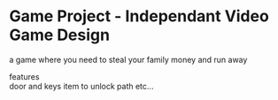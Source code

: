 # Game Project - Independant Video Game Design

a game where you need to steal your family money and run away

features  
  door and keys
  item to unlock path 
  etc...
